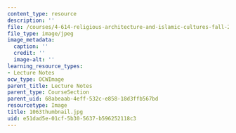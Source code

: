 ```yaml
---
content_type: resource
description: ''
file: /courses/4-614-religious-architecture-and-islamic-cultures-fall-2002/e51dad5e01cf5b305637b596252118c3_1063thumbnail.jpg
file_type: image/jpeg
image_metadata:
  caption: ''
  credit: ''
  image-alt: ''
learning_resource_types:
- Lecture Notes
ocw_type: OCWImage
parent_title: Lecture Notes
parent_type: CourseSection
parent_uid: 68abeaab-4eff-532c-e858-18d3ffb567bd
resourcetype: Image
title: 1063thumbnail.jpg
uid: e51dad5e-01cf-5b30-5637-b596252118c3
---
```

